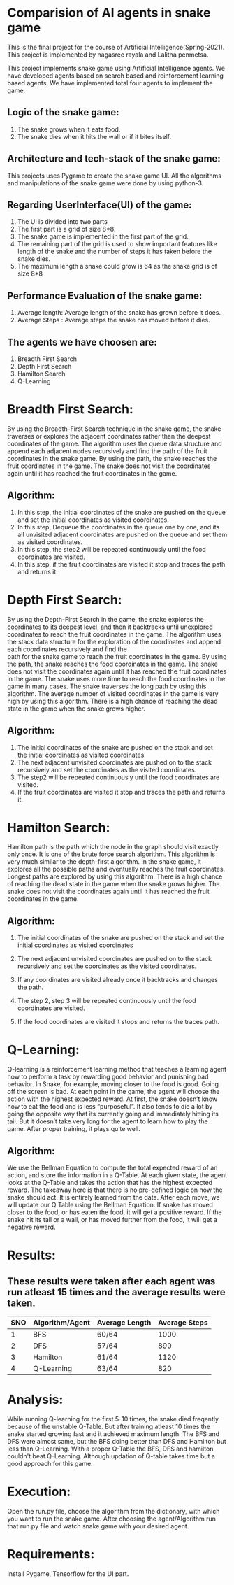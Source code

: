 # Comparision of AI agents in snake game

This is the final project for the course of Artificial Intelligence(Spring-2021). This project is implemented by nagasree rayala and Lalitha penmetsa.

This project implements snake game using Artificial Intelligence agents. We have developed agents based on search based and reinforcement learning based agents. We have implemented total four agents to implement the game.

## Logic of the snake game:
  1) The snake grows when it eats food.
  2) The snake dies when it hits the wall or if it bites itself.

## Architecture and tech-stack of the snake game:
  This projects uses Pygame to create the snake game UI. All the algorithms and manipulations of the   snake game were done by using python-3.

## Regarding UserInterface(UI) of the game:
  1) The UI is divided into two parts
  2) The first part is a grid of size 8*8.
  3) The snake game is implemented in the first part of the grid.
  4) The remaining part of the grid is used to show important features like length of the snake and        the number of steps it has taken before the snake dies.
  6) The maximum length a snake could grow is 64 as the snake grid is of size 8*8
 
## Performance Evaluation of the snake game:
  1) Average length: Average length of the snake has grown before it does.
  2) Average Steps : Average steps the snake has moved before it dies.

  
## The agents we have choosen are:
1) Breadth First Search
2) Depth First Search
3) Hamilton Search
4) Q-Learning

# Breadth First Search:
  By using the Breadth-First Search technique in the snake game, the snake traverses or explores the adjacent coordinates rather than the deepest coordinates of the game.
  The algorithm uses the queue data structure and append each adjacent nodes recursively and find the path of the fruit coordinates in the snake game. By using the path, the       snake reaches the fruit coordinates in the game. The snake does not visit the coordinates again until it has reached the fruit coordinates in the game.
  
  ## Algorithm:
  1) In this step, the initial coordinates of the snake are pushed on the
     queue and set the initial coordinates as visited coordinates.
  2) In this step, Dequeue the coordinates in the queue one by one, and
     its all unvisited adjacent coordinates are pushed on the queue and set them as visited coordinates.
  3) In this step, the step2 will be repeated continuously until the food coordinates are visited.
  4) In this step, if the fruit coordinates are visited it stop and traces the path and returns it.
  
# Depth First Search:
  By using the Depth-First Search in the game, the snake explores the coordinates to its deepest level, and then it backtracks until unexplored coordinates to reach the
  fruit coordinates in the game. The algorithm uses the stack data structure for the exploration of the coordinates and append each coordinates recursively and find the  
  path for the snake game to reach the fruit coordinates in the game. By using the path, the snake reaches the food coordinates in the game. The snake does not visit
  the coordinates again until it has reached the fruit coordinates in the game. The snake uses more time to reach the food coordinates in the game in many cases. The
  snake traverses the long path by using this algorithm. The average number of visited coordinates in the game is very high by using this algorithm. There is a high chance
  of reaching the dead state in the game when the snake grows higher.
  
  ## Algorithm:
   1) The initial coordinates of the snake are pushed on the stack and set  
      the initial coordinates as visited coordinates.
   2) The next adjacent unvisited coordinates are pushed on to the stack
       recursively and set the coordinates as the visited coordinates.
   3) The step2 will be repeated continuously until the food coordinates are
      visited.
   4) If the fruit coordinates are visited it stop and traces the path and
      returns it.


# Hamilton Search:
  Hamilton path is the path which the node in the graph should visit exactly only once. It is one of the brute force search algorithm. This algorithm is very much
  similar to the depth-first algorithm. In the snake game, it explores all the possible paths and eventually reaches the fruit coordinates. Longest paths are explored by
  using this algorithm. There is a high chance of reaching the dead state in the game when the snake grows higher. The snake does not visit the coordinates again until
  it has reached the fruit coordinates in the game.
 
 ## Algorithm:
   1) The initial coordinates of the snake are pushed on the stack 
            and set the initial coordinates as visited coordinates
   2) The next adjacent unvisited coordinates are pushed on to the stack
            recursively and set the coordinates as the visited coordinates.
   3) If any coordinates are visited already once it backtracks and changes
             the path.
   4) The step 2, step 3 will be repeated continuously until the food coordinates are visited.
   
   5) If the food coordinates are visited it stops and returns the traces path.
    
# Q-Learning:
  Q-learning is a reinforcement learning method that teaches a learning agent how to perform a task by rewarding good behavior and punishing bad behavior. In Snake, 
  for example, moving closer to the food is good. Going off the screen is bad. At each point in the game, the agent will choose the action with the highest expected reward.
  At first, the snake doesn’t know how to eat the food and is less “purposeful”. It also tends to die a lot by going the opposite way that 
  its currently going and immediately     hitting its tail. But it doesn’t take very long for the agent to learn how to play the game. After proper training, 
  it plays quite well. 
    
   ## Algorithm:
   We use the Bellman Equation to compute the total expected reward of an action, and store the information in a Q-Table.
   At each given state, the agent looks at the Q-Table and takes the action that has the highest expected reward. The takeaway here is that there is no 
   pre-defined logic on how the snake should act. It is entirely learned from the data. After each move, we will update our Q Table using the Bellman Equation. 
   If snake has moved closer to the food, or has eaten the food, it will get a positive reward. If the snake hit its tail or a wall, or has moved further from the food,
   it will get a negative reward.
    
# Results:
  ## These results were taken after each agent was run atleast 15 times and the average results were taken.
  
  | SNO | Algorithm/Agent       | Average Length  | Average Steps   | 
  | --- | --------------------  | --------------- |-----------------|
  | 1   | BFS                   | 60/64           |     1000        |
  | 2   | DFS                   | 57/64           |     890         |
  | 3   | Hamilton              | 61/64           |     1120        |
  | 4   | Q-Learning            | 63/64           |     820         |

# Analysis:
  While running Q-learning for the first 5-10 times, the snake died freqently because of the unstable Q-Table. But after training atleast 10 times the snake started growing fast
  and it achieved maximum length. The BFS and DFS were almost same, but the BFS doing better than DFS and Hamilton but less than Q-Learning. With a proper Q-Table 
  the BFS, DFS and hamilton couldn't beat Q-Learning. Although updation of Q-table takes time but a good approach for this game.
  

# Execution:
  Open the run.py file, choose the algorithm from the dictionary, with which you want to run the snake game. After choosing the agent/Algorithm run that run.py file and watch 
  snake game with your desired agent.
  

# Requirements:
  Install Pygame, Tensorflow for the UI part.











    
